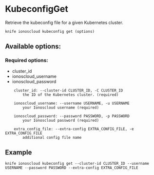 # KubeconfigGet

Retrieve the kubeconfig file for a given Kubernetes cluster.

```text
knife ionoscloud kubeconfig get (options)
```

## Available options:

### Required options:

* cluster\_id
* ionoscloud\_username
* ionoscloud\_password

```text
    cluster_id: --cluster-id CLUSTER_ID, -C CLUSTER_ID
        the ID of the Kubernetes cluster. (required)

    ionoscloud_username: --username USERNAME, -u USERNAME
        your Ionoscloud username (required)

    ionoscloud_password: --password PASSWORD, -p PASSWORD
        your Ionoscloud password (required)

    extra_config_file: --extra-config EXTRA_CONFIG_FILE, -e EXTRA_CONFIG_FILE
        additional config file name

```
## Example

```text
knife ionoscloud kubeconfig get --cluster-id CLUSTER_ID --username USERNAME --password PASSWORD --extra-config EXTRA_CONFIG_FILE
```
